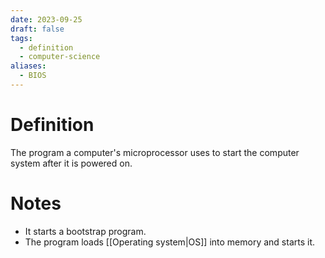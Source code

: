 ```yaml
---
date: 2023-09-25
draft: false
tags:
  - definition
  - computer-science
aliases:
  - BIOS
---
```

# Definition

The program a computer's microprocessor uses to start the computer system after it is powered on.

# Notes

- It starts a bootstrap program.
- The program loads [[Operating system|OS]] into memory and starts it.